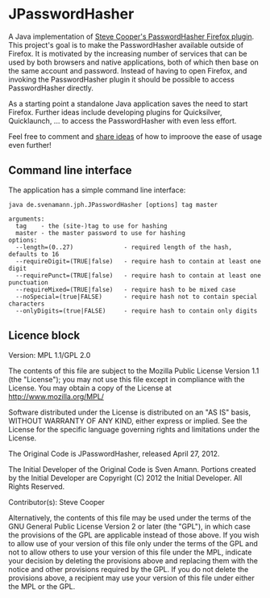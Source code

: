 # JPasswordHasher

A Java implementation of [Steve Cooper's PasswordHasher Firefox plugin](https://addons.mozilla.org/de/firefox/addon/password-hasher/ "PasswordHasher Firefox plugin").
This project's goal is to make the PasswordHasher available outside of Firefox. It is motivated by the increasing number of services that can be used by both browsers
and native applications, both of which then base on the same account and password. Instead of having to open Firefox, and invoking the PasswordHasher plugin it should
be possible to access PasswordHasher directly.

As a starting point a standalone Java application saves the need to start Firefox. Further ideas include developing plugins for Quicksilver, Quicklaunch, ... to access
the PasswordHasher with even less effort.

Feel free to comment and [share ideas](https://github.com/salsolatragus/JPasswordHasher/issues "JPasswordHasher issue list") of how to improove the ease of usage even further!

## Command line interface

The application has a simple command line interface:

    java de.svenamann.jph.JPasswordHasher [options] tag master
    
    arguments:
      tag    - the (site-)tag to use for hashing
      master - the master password to use for hashing
    options:
      --length=(0..27)              - required length of the hash, defaults to 16
      --requireDigit=(TRUE|false)   - require hash to contain at least one digit
      --requirePunct=(TRUE|false)   - require hash to contain at least one punctuation
      --requireMixed=(TRUE|false)   - require hash to be mixed case
      --noSpecial=(true|FALSE)      - require hash not to contain special characters
      --onlyDigits=(true|FALSE)     - require hash to contain only digits

## Licence block

Version: MPL 1.1/GPL 2.0

The contents of this file are subject to the Mozilla Public License Version
1.1 (the "License"); you may not use this file except in compliance with the
License. You may obtain a copy of the License at http://www.mozilla.org/MPL/

Software distributed under the License is distributed on an "AS IS" basis,
WITHOUT WARRANTY OF ANY KIND, either express or implied. See the License for
the specific language governing rights and limitations under the License.

The Original Code is JPasswordHasher, released April 27, 2012.

The Initial Developer of the Original Code is Sven Amann.
Portions created by the Initial Developer are Copyright (C) 2012
the Initial Developer. All Rights Reserved.

Contributor(s): Steve Cooper

Alternatively, the contents of this file may be used under the terms of the
GNU General Public License Version 2 or later (the "GPL"), in which case the
provisions of the GPL are applicable instead of those above. If you wish to
allow use of your version of this file only under the terms of the GPL and
not to allow others to use your version of this file under the MPL, indicate
your decision by deleting the provisions above and replacing them with the
notice and other provisions required by the GPL. If you do not delete the
provisions above, a recipient may use your version of this file under either
the MPL or the GPL.
